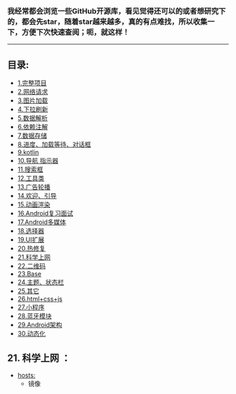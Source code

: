 ### 我经常都会浏览一些GitHub开源库，看见觉得还可以的或者想研究下的，都会先star，随着star越来越多，真的有点难找，所以收集一下，方便下次快速查阅；呃，就这样！
  ---


## 目录:  

* <a href=".\typeItem\（1）完整项目.md">1.完整项目 </a> <br/>
* <a href=".\typeItem\（2）网络请求.md">2.网络请求 </a> <br/>
* <a href=".\typeItem\（3）图片加载.md">3.图片加载 </a> <br/>
* <a href=".\typeItem\（4）下拉刷新.md">4.下拉刷新 </a> <br/>
* <a href=".\typeItem\（5）数据解析.md">5.数据解析 </a> <br/>
* <a href=".\typeItem\（6）依赖注解.md">6.依赖注解 </a> <br/>
* <a href=".\typeItem\（7）数据存储.md">7.数据存储 </a> <br/>
* <a href=".\typeItem\（8）进度、加载等待、对话框.md">8.进度、加载等待、对话框 </a> <br/>
* <a href=".\typeItem\（9）kotlin.md">9.kotlin </a> <br/>
* <a href=".\typeItem\（10）导航 指示器.md">10.导航 指示器 </a> <br/>
* <a href=".\typeItem\（11）搜索框.md">11.搜索框 </a> <br/>
* <a href=".\typeItem\（12）工具类.md">12.工具类 </a> <br/>
* <a href=".\typeItem\（13）广告轮播.md">13.广告轮播 </a> <br/>
* <a href=".\typeItem\（14）欢迎、引导.md">14.欢迎、引导 </a> <br/>
* <a href=".\typeItem\（15）动画渲染.md">15.动画渲染 </a> <br/>
* <a href=".\typeItem\（16）Android复习面试.md">16.Android复习面试 </a> <br/>
* <a href=".\typeItem\（17）Android多媒体.md">17.Android多媒体 </a> <br/>
* <a href=".\typeItem\（18）选择器.md">18.选择器 </a> <br/>
* <a href=".\typeItem\（19）UI扩展.md">19.UI扩展 </a> <br/>
* <a href=".\typeItem\（20）热修复.md">20.热修复 </a> <br/>
* <a href="#21">21.科学上网 </a> <br/>
* <a href=".\typeItem\（22）二维码.md">22.二维码 </a> <br/>
* <a href=".\typeItem\（23）Base.md">23.Base </a> <br/>
* <a href=".\typeItem\（24）主题、状态栏.md">24.主题、状态栏 </a> <br/>
* <a href=".\typeItem\（25）其它.md">25.其它 </a> <br/>
* <a href=".\typeItem\（26）html+css+js.md">26.html+css+js </a> <br/>
* <a href=".\typeItem\（27）小程序.md">27.小程序 </a> <br/>
* <a href=".\typeItem\（28）蓝牙.md">28.蓝牙模块 </a> <br/>
* <a href=".\typeItem\（29）Android架构.md">29.Android架构 </a> <br/>
* <a href=".\typeItem\（30）动态化.md">30.动态化 </a> <br/>




## <a name="21"></a>21. 科学上网 ：
* [hosts:](https://github.com/googlehosts/hosts)
    * 镜像